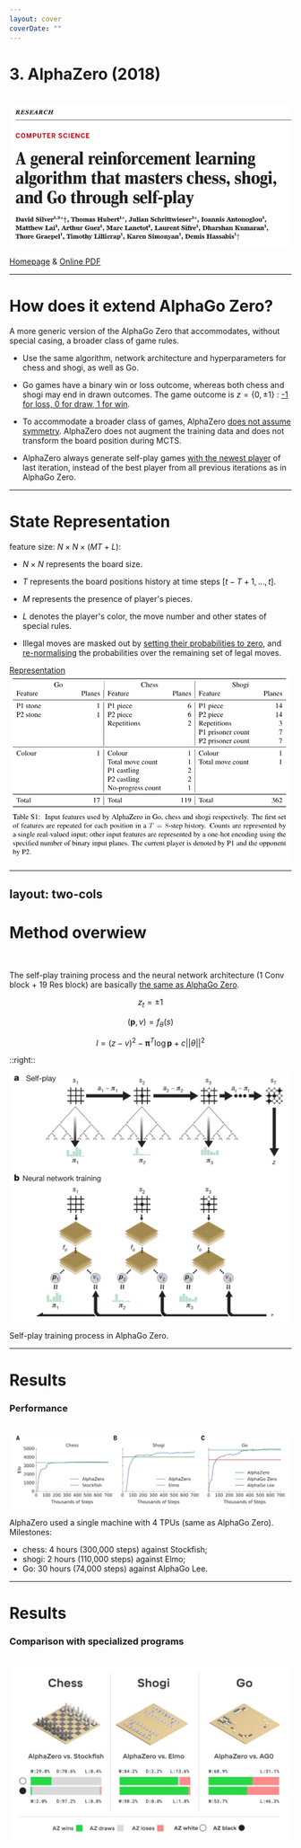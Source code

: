 ```yaml
---
layout: cover
coverDate: ""
---
```


# 3. AlphaZero (2018)

<br>

<img src='/[3.AlphaZero]-01.title.png' class='shadow-lg mx-auto w-160'>


<p class='text-sm'>

[Homepage](https://www.deepmind.com/open-source/alphazero-resources) & [Online PDF](https://mnomqrns7c.feishu.cn/file/boxcnwFu97mp1IVNBtqzD4EMsUe)

</p>

---

# How does it extend AlphaGo Zero?

A more generic version of the AlphaGo Zero that accommodates, without special casing, a broader class of game rules.

- Use the same algorithm, network architecture and hyperparameters for chess and shogi, as well as Go.

- Go games have a binary win or loss outcome, whereas both chess and shogi may end in drawn outcomes. The game outcome is <font class='text-red-600'> $z=\{0,\pm1\}$ </font>: <u>-1 for loss, 0 for draw, 1 for win</u>.

- To accommodate a broader class of games, AlphaZero <u>does not assume symmetry</u>. AlphaZero does not augment the training data and does not transform the board position during MCTS.

- AlphaZero always generate self-play games <u>with the newest player</u> of last iteration, instead of the best player from all previous iterations as in AlphaGo Zero.


---

# State Representation

feature size: $N \times N \times (MT + L)$:

- $N \times N$ represents the board size.

- $T$ represents the board positions history at time steps $[t-T+1, \dots, t]$.

- $M$ represents the presence of player's pieces.

- $L$ denotes the player's color, the move number and other states of special rules.

- Illegal moves are <font class='text-red-600'>masked out</font> by <u>setting their probabilities to zero</u>, and <u>re-normalising</u> the probabilities over the remaining set of legal moves.


<div class='group'>
    <a href='#' class='top-10 right-20 absolute group-hover:font-semibold'>Representation</a>
    <img src='/[3.AlphaZero]-02.feature_representation.png' class='h-90 invisible group-hover:visible top-15 right-18 absolute border-2'>
</div>


---
layout: two-cols 
---

# Method overwiew

<br>

The self-play training process and the neural network architecture (1 Conv block + 19 Res block) are basically <u>the same as AlphaGo Zero</u>.

$$z_t = \pm1$$

$$(\mathbf{p}, v) = f_\theta(s)$$

$$l = (z-v)^2 - \mathbf{\pi}^T\log \mathbf{p} + c||\theta||^2$$


::right::


<img src='/[2.AlphaGo_Zero]-02-0.self-play.png' class='h-100 mx-auto'>


<p class='text-xs text-center'>

Self-play training process in AlphaGo Zero.

</p>


---

# Results

### Performance

<br>

<img src='/[3.AlphaZero]-03.performance.png' class='h-60 mx-auto'>

<div class='text-sm'>

AlphaZero used a single machine with 4 TPUs (same as AlphaGo Zero). Milestones:
- chess: 4 hours (300,000 steps) against Stockfish;
- shogi: 2 hours (110,000 steps) against Elmo;
- Go: 30 hours (74,000 steps) against AlphaGo Lee.

</div>


---

# Results

### Comparison with specialized programs

<br>

<img src='/[3.AlphaZero]-04.programs_comparison.jpg' class='h-90 mx-auto'>

